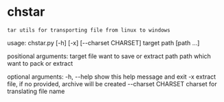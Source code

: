 # chstar
    tar utils for transporting file from linux to windows




usage: chstar.py [-h] [-x] [--charset CHARSET] target path [path ...]

positional arguments:
  target             file want to save or extract
  path               path which want to pack or extract

optional arguments:
  -h, --help         show this help message and exit
  -x                 extract file, if no provided, archive will be created
  --charset CHARSET  charset for translating file name
